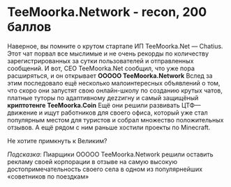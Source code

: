 # TeeMoorka.Network - recon, 200 баллов
Наверное, вы помните о крутом стартапе ИП TeeMoorka.Net — Chatius. Этот чат порвал все мыслимые и не очень рекорды по количеству зарегистрированных за сутки пользователей и отправленных сообщений. И вот, CEO TeeMoorka.Net сообщил, что уже пора расширяться, и он открывает **ООООО TeeMoorka.Network** Вслед за этим последовало ещё несколько малоинтересных объявлений о том, что скоро они запустят свою онлайн-школу по созданию крутых чатов, платные туторы по адаптивному деzzигну и самый защищёный **криптотенге TeeMoorka.Coin** Ещё они решили развивать ЦТФ—движение и ищут работников для своего офиса, который уже стал популярным местом для туристов и собрал множество положительных отзывов. А ещё рядом с ним раньше хостили проекты по Minecraft.

Не хотите примкнуть к Великим?

*Подсказка*: Пиарщики ООООО TeeMoorka.Network решили оставить рекламу своей корпорации в отзыве на самую высокую достопримечательность своего села в одном из популярнейших «советников по поездкам»
